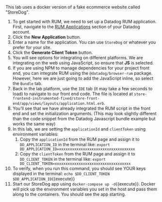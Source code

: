 This lab uses a docker version of a fake ecommerce website called "StoreDog". 

1. To get started with RUM, we need to set up a Datadog RUM application. First, navigate to the [RUM Applications](https://app.datadoghq.com/rum/list) section of your Datadog account.
2. Click the **New Application** button.
3. Enter a name for the application. You can use `StoreDog` or whatever you prefer for your site.
4. Click the **Generate Client Token** button.
5. You will see options for integrating on different platforms. We are integrating on the web using JavaScript, so ensure that **JS** is selected.
6. If you are using NPM to manage dependencies for your project front end, you can integrate RUM using the `@datadog/browser-rum` package. However, here we are just going to add the JavaScript inline, so select the `Bundle` tab.
7. Back in the lab platform, use the `IDE` tab (it may take a few seconds to load) to navigate to our front end code. The file is located at `store-frontend-instrumented-fixed/store-front-end/app/views/layouts/application.html.erb`.
8. You'll see that we have already integrated the RUM script in the front end and set the initialization arguments. (This may look slightly different than the code snippet from the Datadog Javascript bundle example but works the same way)
9. In this lab, we are setting the `applicationId` and `clientToken` using environment variables:
    1. Copy the `applicationId` from the RUM page and assign it to `DD_APPLICATION_ID` in the terminal like: `export DD_APPLICATION_ID=xxxxxxxxxxxxxxxxxxxxxxxxxxxxxxxxxxx`
    2. Copy the `clientToken` from the RUM page and assign it to `DD_CLIENT_TOKEN` in the terminal like: `export DD_CLIENT_TOKEN=xxxxxxxxxxxxxxxxxxxxxxxxxxxxxxxxxxx`
10. To verify, when you run this command, you should see YOUR keys displayed in the terminal: `echo $DD_CLIENT_TOKEN $DD_APPLICATION_ID`{{execute}}
11. Start our StoreDog app using `docker-compose up -d`{{execute}}. Docker will pick up the environment variables you set in the host and pass them along to the containers. You should see the app starting.